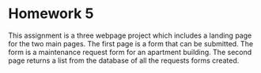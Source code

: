 # Homework 5


This assignment is a three webpage project which includes a landing page for the two main pages. The first page is a form that can be submitted. The form is a maintenance request form for an apartment building. The second page returns a list from the database of all the requests forms created.
